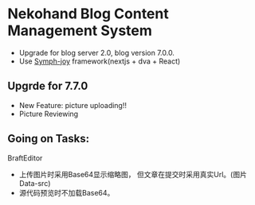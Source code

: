 # Nekohand Blog Content Management System

- Upgrade for blog server 2.0, blog version 7.0.0.
- Use [Symph-joy](https://github.com/lnlfps/symph-joy) framework(nextjs + dva + React)

## Upgrde for 7.7.0

- New Feature: picture uploading!! 
- Picture Reviewing

## Going on Tasks:

BraftEditor
- 上传图片时采用Base64显示缩略图， 但文章在提交时采用真实Url。(图片Data-src)
- 源代码预览时不加载Base64。

